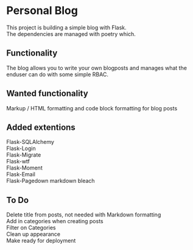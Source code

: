 # Personal Blog  

This project is building a simple blog with Flask.  
The dependencies are managed with poetry which.  

## Functionality  

The blog allows you to write your own blogposts and manages what the enduser can do with some simple RBAC.

## Wanted functionality  

Markup / HTML formatting and code block formatting for blog posts  

## Added extentions

Flask-SQLAlchemy  
Flask-Login  
Flask-Migrate  
Flask-wtf  
Flask-Moment  
Flask-Email  
Flask-Pagedown
markdown
bleach

## To Do

Delete title from posts, not needed with Markdown formatting  
Add in categories when creating posts  
Filter on Categories  
Clean up appearance  
Make ready for deployment  
